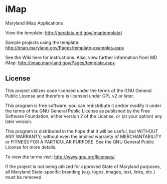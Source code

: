iMap
====

Maryland iMap Applications

View the template:  http://geodata.md.gov/imaptemplate/

Sample projects using the template:  http://imap.maryland.gov/Pages/template-examples.aspx




See the Wiki here for instructions.  Also, view further information from MD iMap: http://imap.maryland.gov/Pages/template.aspx

## License

This project utilizes code licensed under the terms of the GNU General Public License and therefore is licensed under GPL v2 or later.

This program is free software: you can redistribute it and/or modify it under the terms of the GNU General Public License as published by the Free Software Foundation, either version 2 of the License, or (at your option) any later version.

This program is distributed in the hope that it will be useful, but WITHOUT ANY WARRANTY; without even the implied warranty of MERCHANTABILITY or FITNESS FOR A PARTICULAR PURPOSE. See the GNU General Public License for more details.

To view the terms visit: http://www.gnu.org/licenses/.

If the project is not being utilized for approved State of Maryland purposes, all Maryland State-specific branding (e.g. logos, images, text, links, etc.) must be removed.
